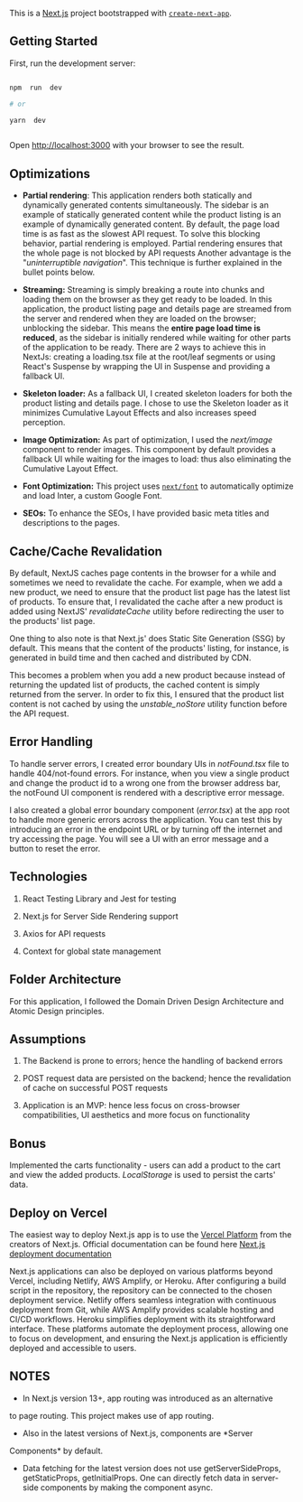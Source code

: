 This is a [Next.js](https://nextjs.org/) project bootstrapped with [`create-next-app`](https://github.com/vercel/next.js/tree/canary/packages/create-next-app).

## Getting Started

First, run the development server:

```bash

npm  run  dev

# or

yarn  dev



```

Open [http://localhost:3000](http://localhost:3000) with your browser to see the result.

## Optimizations

- **Partial rendering**: This application renders both statically and dynamically generated contents simultaneously. The sidebar is an example of statically generated content while the product listing is an example of dynamically generated content. By default, the page load time is as fast as the slowest API request. To solve this blocking behavior, partial rendering is employed. Partial rendering ensures that the whole page is not blocked by API requests Another advantage is the "_uninterruptible navigation_". This technique is further explained in the bullet points below.

- **Streaming:** Streaming is simply breaking a route into chunks and loading them on the browser as they get ready to be loaded. In this application, the product listing page and details page are streamed from the server and rendered when they are loaded on the browser; unblocking the sidebar. This means the **entire page load time is reduced**, as the sidebar is initially rendered while waiting for other parts of the application to be ready. There are 2 ways to achieve this in NextJs: creating a loading.tsx file at the root/leaf segments or using React's Suspense by wrapping the UI in Suspense and providing a fallback UI.

- **Skeleton loader:** As a fallback UI, I created skeleton loaders for both the product listing and details page. I chose to use the Skeleton loader as it minimizes Cumulative Layout Effects and also increases speed perception.

- **Image Optimization:** As part of optimization, I used the _next/image_ component to render images. This component by default provides a fallback UI while waiting for the images to load: thus also eliminating the Cumulative Layout Effect.

- **Font Optimization:** This project uses [`next/font`](https://nextjs.org/docs/basic-features/font-optimization) to automatically optimize and load Inter, a custom Google Font.

- **SEOs:** To enhance the SEOs, I have provided basic meta titles and descriptions to the pages.

## Cache/Cache Revalidation

By default, NextJS caches page contents in the browser for a while and sometimes we need to revalidate the cache. For example, when we add a new product, we need to ensure that the product list page has the latest list of products. To ensure that, I revalidated the cache after a new product is added using NextJS' _revalidateCache_ utility before redirecting the user to the products' list page.

One thing to also note is that Next.js' does Static Site Generation (SSG) by default. This means that the content of the products' listing, for instance, is generated in build time and then cached and distributed by CDN.

This becomes a problem when you add a new product because instead of returning the updated list of products, the cached content is simply returned from the server. In order to fix this, I ensured that the product list content is not cached by using the _unstable_noStore_ utility function before the API request.

## Error Handling

To handle server errors, I created error boundary UIs in _notFound.tsx_ file to handle 404/not-found errors. For instance, when you view a single product and change the product id to a wrong one from the browser address bar, the notFound UI component is rendered with a descriptive error message.

I also created a global error boundary component (_error.tsx_) at the app root to handle more generic errors across the application. You can test this by introducing an error in the endpoint URL or by turning off the internet and try accessing the page. You will see a UI with an error message and a button to reset the error.

## Technologies

1. React Testing Library and Jest for testing

2. Next.js for Server Side Rendering support

3. Axios for API requests

4. Context for global state management

## Folder Architecture

For this application, I followed the Domain Driven Design Architecture and Atomic Design principles.

## Assumptions

1. The Backend is prone to errors; hence the handling of backend errors

2. POST request data are persisted on the backend; hence the revalidation of cache on successful POST requests

3. Application is an MVP: hence less focus on cross-browser compatibilities, UI aesthetics and more focus on functionality

## Bonus

Implemented the carts functionality - users can add a product to the cart and view the added products. _LocalStorage_ is used to persist the carts' data.

## Deploy on Vercel

The easiest way to deploy Next.js app is to use the [Vercel Platform](https://vercel.com/new?utm_medium=default-template&filter=next.js&utm_source=create-next-app&utm_campaign=create-next-app-readme) from the creators of Next.js. Official documentation can be found here [Next.js deployment documentation](https://nextjs.org/docs/deployment)

Next.js applications can also be deployed on various platforms beyond Vercel, including Netlify, AWS Amplify, or Heroku. After configuring a build script in the repository, the repository can be connected to the chosen deployment service. Netlify offers seamless integration with continuous deployment from Git, while AWS Amplify provides scalable hosting and CI/CD workflows. Heroku simplifies deployment with its straightforward interface. These platforms automate the deployment process, allowing one to focus on development, and ensuring the Next.js application is efficiently deployed and accessible to users.

## NOTES

- In Next.js version 13+, app routing was introduced as an alternative

to page routing. This project makes use of app routing.

- Also in the latest versions of Next.js, components are \*Server

Components\* by default.

- Data fetching for the latest version does not use getServerSideProps, getStaticProps, getInitialProps. One can directly fetch data in server-side components by making the component async.
